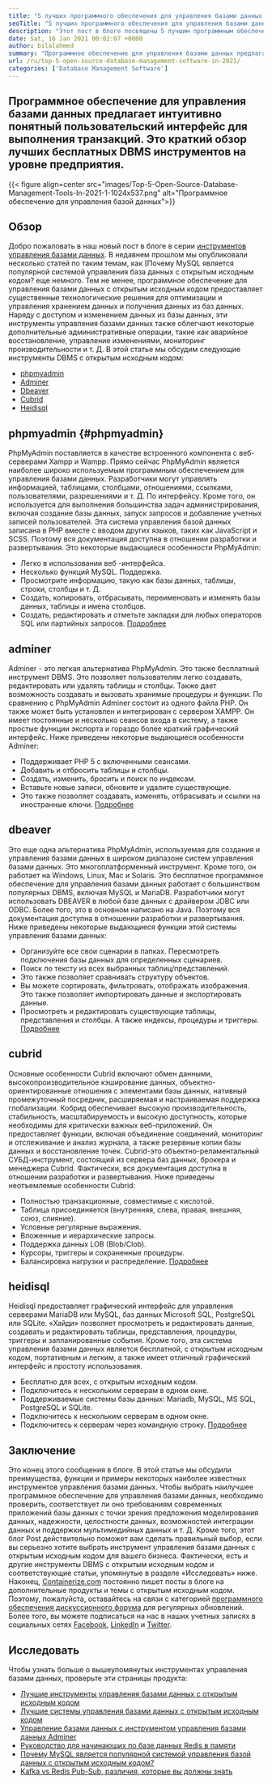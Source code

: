```yaml
---
title: "5 лучших программного обеспечения для управления базами данных с открытым исходным кодом в 2021 году" 
seoTitle: "5 лучших программного обеспечения для управления базами данных с открытым исходным кодом в 2021 году" 
description: "Этот пост в блоге посвящены 5 лучшим программным обеспечением для управления базами данных с открытым исходным кодом. Это PhpMyAdmin, Adminer, Dbeaver, Cubrid и Heidisql." 
date: Sat, 16 Jan 2021 00:02:07 +0000
author: bilalahmed
summary: "Программное обеспечение для управления базами данных предлагает интуитивно понятный пользовательский интерфейс для выполнения транзакций. Это краткий обзор лучших бесплатных DBMS инструментов на уровне предприятия." 
url: /ru/top-5-open-source-database-management-software-in-2021/
categories: ['Database Management Software']
---
```


## Программное обеспечение для управления базами данных предлагает интуитивно понятный пользовательский интерфейс для выполнения транзакций. Это краткий обзор лучших бесплатных DBMS инструментов на уровне предприятия.

{{< figure align=center src="images/Top-5-Open-Source-Database-Management-Tools-In-2021-1-1024x537.png" alt="Программное обеспечение для управления базой данных">}}


## Обзор
Добро пожаловать в наш новый пост в блоге в серии [инструментов управления базами данных][1]. В недавнем прошлом мы опубликовали несколько статей по таким темам, как [Почему MySQL является популярной системой управления база данных с открытым исходным кодом? еще немного. Тем не менее, программное обеспечение для управления базами данных с открытым исходным кодом предоставляет существенные технологические решения для оптимизации и управления хранением данных и получения данных из баз данных. Наряду с доступом и изменением данных из базы данных, эти инструменты управления базами данных также облегчают некоторые дополнительные административные операции, такие как аварийное восстановление, управление изменениями, мониторинг производительности и т. Д.
В этой статье мы обсудим следующие инструменты DBMS с открытым исходным кодом:
  * [phpmyadmin][4]
  * [Adminer][5]
  * [Dbeaver][6]
  * [Cubrid][7]
  * [Heidisql][8]

## phpmyadmin {#phpmyadmin}
PhpMyAdmin поставляется в качестве встроенного компонента с веб-серверами Xampp и Wampp. Прямо сейчас PhpMyAdmin является наиболее широко используемым программным обеспечением для управления базами данных. Разработчики могут управлять информацией, таблицами, столбцами, отношениями, ссылками, пользователями, разрешениями и т. Д. По интерфейсу. Кроме того, он используется для выполнения большинства задач администрирования, включая создание базы данных, запуск запросов и добавление учетных записей пользователей. Эта система управления базой данных записана в PHP вместе с вводом других языков, таких как JavaScript и SCSS. Поэтому вся документация доступна в отношении разработки и развертывания. Это некоторые выдающиеся особенности PhpMyAdmin:
  * Легко в использовании веб -интерфейса.
  * Несколько функций MySQL. Поддержка.
  * Просмотрите информацию, такую ​​как базы данных, таблицы, строки, столбцы и т. Д.
  * Создать, копировать, отбрасывать, переименовать и изменять базы данных, таблицы и имена столбцов.
  * Создать, редактировать и отметьте закладки для любых операторов SQL или партийных запросов.
[Подробнее][9]

## adminer
Adminer - это легкая альтернатива PhpMyAdmin. Это также бесплатный инструмент DBMS. Это позволяет пользователям легко создавать, редактировать или удалять таблицы и столбцы. Также дает возможность создавать и вызовать хранимые процедуры и функции. По сравнению с PhpMyAdmin Adminer состоит из одного файла PHP. Он также может быть установлен и интегрирован с сервером XAMPP. Он имеет постоянные и несколько сеансов входа в систему, а также простые функции экспорта и гораздо более краткий графический интерфейс. Ниже приведены некоторые выдающиеся особенности Adminer:
  * Поддерживает PHP 5 с включенными сеансами.
  * Добавить и отбросить таблицы и столбцы.
  * Создать, изменить, бросить и поиск по индексам.
  * Вставьте новые записи, обновите и удалите существующие.
  * Это также позволяет создавать, изменять, отбрасывать и ссылки на иностранные ключи.
[Подробнее][10]

## dbeaver
Это еще одна альтернатива PhpMyAdmin, используемая для создания и управления базами данных в широком диапазоне систем управления базами данных. Это многоплатформенный инструмент. Кроме того, он работает на Windows, Linux, Mac и Solaris. Это бесплатное программное обеспечение для управления базами данных работает с большинством популярных DBMS, включая MySQL и MariaDB. Разработчики могут использовать DBEAVER в любой базе данных с драйвером JDBC или ODBC. Более того, это в основном написано на Java. Поэтому вся документация доступна в отношении разработки и развертывания. Ниже приведены некоторые выдающиеся функции этой системы управления базами данных:
  * Организуйте все свои сценарии в папках. Пересмотреть подключения базы данных для определенных сценариев.
  * Поиск по тексту из всех выбранных таблиц/представлений.
  * Это также позволяет сравнивать структуру объектов.
  * Вы можете сортировать, фильтровать, отображать изображения. Это также позволяет импортировать данные и экспортировать данные.
  * Просмотреть и редактировать существующие таблицы, представления и столбцы. А также индексы, процедуры и триггеры.
[Подробнее][11]

## cubrid
Основные особенности Cubrid включают обмен данными, высокопроизводительное кэширование данных, объектно-ориентированные отношения с элементами базы данных, нативный промежуточный посредник, расширяемая и настраиваемая поддержка глобализации. Кобрид обеспечивает высокую производительность, стабильность, масштабируемость и высокую доступность, которые необходимы для критически важных веб-приложений. Он предоставляет функции, включая объединение соединений, мониторинг и отслеживание и анализ журнала, а также резервные копии базы данных и восстановление точек. Cubrid-это объектно-реламентальный СУБД-инструмент, состоящий из сервера баз данных, брокера и менеджера Cubrid. Фактически, вся документация доступна в отношении разработки и развертывания. Ниже приведены неотъемлемые особенности Cubrid:
  * Полностью транзакционные, совместимые с кислотой.
  * Таблица присоединяется (внутренняя, слева, правая, внешняя, союз, слияние).
  * Условные регулярные выражения.
  * Вложенные и иерархические запросы.
  * Поддержка данных LOB (Blob/Clob).
  * Курсоры, триггеры и сохраненные процедуры.
  * Балансировка нагрузки и распределение.
[Подробнее][12]

## heidisql
Heidisql предоставляет графический интерфейс для управления серверами MariaDB или MySQL, баз данных Microsoft SQL, PostgreSQL или SQLite. «Хайди» позволяет просмотреть и редактировать данные, создавать и редактировать таблицы, представления, процедуры, триггеры и запланированные события. Кроме того, эта система управления базами данных является бесплатной, с открытым исходным кодом, портативным и легким, а также имеет отличный графический интерфейс и простоту использования.
  * Бесплатно для всех, с открытым исходным кодом.
  * Подключитесь к нескольким серверам в одном окне.
  * Поддерживаемые системы базы данных: Mariadb, MySQL, MS SQL, PostgreSQL и SQLite.
  * Подключитесь к нескольким серверам в одном окне.
  * Подключитесь к серверам через командную строку.
[Подробнее][13]

## Заключение
Это конец этого сообщения в блоге. В этой статье мы обсудили преимущества, функции и примеры некоторых наиболее известных инструментов управления базами данных. Чтобы выбрать наилучшее программное обеспечение для управления базами данных, необходимо проверить, соответствует ли оно требованиям современных приложений базы данных с точки зрения предложения моделирования данных, надежности, целостности данных, возможностей интеграции данных и поддержки мультимедийных данных и т. Д. Кроме того, этот блог Post действительно поможет вам сделать правильный выбор, если вы серьезно хотите выбрать инструмент управления базами данных с открытым исходным кодом для вашего бизнеса. Фактически, есть и другие инструменты DBMS с открытым исходным кодом и соответствующие статьи, упомянутые в разделе «Исследовать» ниже.
Наконец, [Containerize.com][14] постоянно пишет посты в блоге на дополнительные продукты и темы с открытым исходным кодом. Поэтому, пожалуйста, оставайтесь на связи с категорией [программного обеспечения дискуссионного форума][15] для регулярных обновлений. Более того, вы можете подписаться на нас в наших учетных записях в социальных сетях [Facebook][16], [LinkedIn][17] и [Twitter][18].

## Исследовать
Чтобы узнать больше о вышеупомянутых инструментах управления базами данных, проверьте эти страницы продукта:
  * [Лучшие инструменты управления базами данных с открытым исходным кодом][1]
  * [Лучшие системы управления базами данных с открытым исходным кодом][19]
  * [Управление базами данных с инструментом управления базами данных Adminer][20]
  * [Руководство для начинающих по базе данных Redis в памяти][21]
  * [Почему MySQL является популярной системой управления базой данных с открытым исходным кодом?][2]
  * [Kafka vs Redis Pub-Sub, различия, которые вы должны знать][3]

  
[1]: https://products.containerize.com/database-management/
[2]: https://blog.containerize.com/2021/02/18/why-mysql-is-a-popular-open-source-database-management-system/
[3]: https://blog.containerize.com/database-management-software/kafka-vs-redis-pub-sub-differences-which-you-should-know/
[4]: #phpmyadmin
[5]: #adminer
[6]: #dbeaver
[7]: #cubrid
[8]: #heidisql
[9]: https://products.containerize.com/database-management/phpmyadmin
[10]: https://products.containerize.com/database-management/adminer
[11]: https://products.containerize.com/database-management/dbeaver
[12]: https://products.containerize.com/database-management/cubrid
[13]: https://products.containerize.com/database-management/heidisql
[14]: https://www.containerize.com/
[15]: https://products.containerize.com/discussion-forum/
[16]: https://web.facebook.com/containerize
[17]: https://www.linkedin.com/company/containerize/
[18]: https://twitter.com/containerize_co
[19]: https://products.containerize.com/database-management-system
[20]: https://blog.containerize.com/2021/03/05/manage-databases-with-adminer-database-management-tool/
[21]: https://blog.containerize.com/database-management-software/a-beginners-guide-to-redis-in-memory-database/
